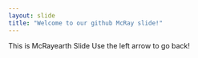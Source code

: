 ```yaml
---
layout: slide
title: "Welcome to our github McRay slide!"
---
```

This is McRayearth Slide 
Use the left arrow to go back!